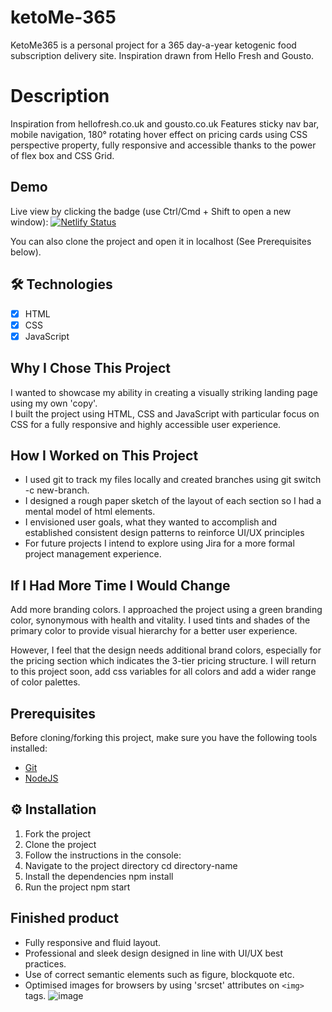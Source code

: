 # ketoMe-365
KetoMe365 is a personal project for a 365 day-a-year ketogenic food subscription delivery site. Inspiration drawn from Hello Fresh and Gousto.

# Description 

Inspiration from hellofresh.co.uk and gousto.co.uk
Features sticky nav bar, mobile navigation, 180° rotating hover effect on pricing cards using CSS perspective property, fully responsive and accessible thanks to the power of flex box and CSS Grid. 

## Demo

Live view by clicking the badge (use Ctrl/Cmd + Shift to open a new window): [![Netlify Status](https://api.netlify.com/api/v1/badges/f9a7f8d3-58ca-44ed-a038-ae8d2efd31a5/deploy-status)](https://ketome365.netlify.app/)

You can also clone the project and open it in localhost (See Prerequisites below).

## 🛠 Technologies
- [x] HTML
- [x] CSS
- [x] JavaScript

## Why I Chose This Project
I wanted to showcase my ability in creating a visually striking landing page using my own 'copy'.  
I built the project using HTML, CSS and JavaScript with particular focus on CSS for a fully responsive and highly accessible
user experience. 

## How I Worked on This Project
- I used git to track my files locally and created branches using git switch -c new-branch.
- I designed a rough paper sketch of the layout of each section so I had a mental model of html elements.
- I envisioned user goals, what they wanted to accomplish and established consistent design patterns to reinforce UI/UX principles
- For future projects I intend to explore using Jira for a more formal project management experience. 

## If I Had More Time I Would Change

Add more branding colors. I approached the project using a green branding color, synonymous with health and vitality. I used tints and
shades of the primary color to provide visual hierarchy for a better user experience. 

However, I feel that the design needs additional brand colors, especially for the pricing section which indicates the 3-tier pricing structure. I will return to this project soon, add css variables for all colors and add a wider range of color palettes. 

## Prerequisites

Before cloning/forking this project, make sure you have the following tools installed:

- [Git](https://git-scm.com/downloads)
- [NodeJS](https://nodejs.org/en/download/)

## ⚙️ Installation

1. Fork the project
2. Clone the project
3. Follow the instructions in the console:
4. Navigate to the project directory cd directory-name
5. Install the dependencies npm install
6. Run the project npm start

## Finished product

- Fully responsive and fluid layout.
- Professional and sleek design designed in line with UI/UX best practices. 
- Use of correct semantic elements such as figure, blockquote etc.
- Optimised images for browsers by using 'srcset' attributes on `<img>` tags.
![image](https://user-images.githubusercontent.com/47816066/219943940-a812fcee-ca7f-4a83-8848-a5db4399f736.png)
